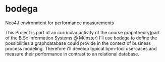bodega
======

Neo4J environment for performance measurements

This Project is part of an curricular activity of the course graphtheory(part of the B.Sc Information Systems @ Münster)
I'll use bodega to define the possibilities a graphdatabase could provide in the context of business process modeling.
Therefore i'll develop typical bpm-tool use-cases and measure their performance in contrast to an relational database.




